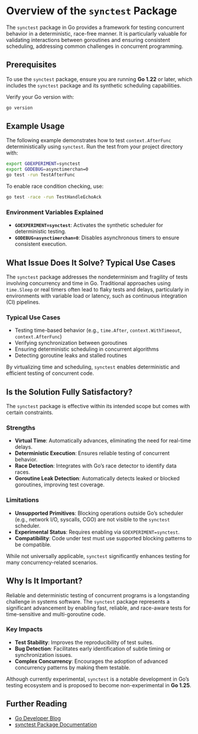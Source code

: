 # Overview of the `synctest` Package

The `synctest` package in Go provides a framework for testing concurrent behavior in a deterministic, race-free manner. It is particularly valuable for validating interactions between goroutines and ensuring consistent scheduling, addressing common challenges in concurrent programming.

## Prerequisites

To use the `synctest` package, ensure you are running **Go 1.22** or later, which includes the `synctest` package and its synthetic scheduling capabilities.

Verify your Go version with:

```bash
go version
```

## Example Usage

The following example demonstrates how to test `context.AfterFunc` deterministically using `synctest`. Run the test from your project directory with:

```bash
export GOEXPERIMENT=synctest
export GODEBUG=asynctimerchan=0
go test -run TestAfterFunc
```

To enable race condition checking, use:

```bash
go test -race -run TestHandleEchoAck
```

### Environment Variables Explained
- **`GOEXPERIMENT=synctest`**: Activates the synthetic scheduler for deterministic testing.
- **`GODEBUG=asynctimerchan=0`**: Disables asynchronous timers to ensure consistent execution.

## What Issue Does It Solve? Typical Use Cases

The `synctest` package addresses the nondeterminism and fragility of tests involving concurrency and time in Go. Traditional approaches using `time.Sleep` or real timers often lead to flaky tests and delays, particularly in environments with variable load or latency, such as continuous integration (CI) pipelines.

### Typical Use Cases
- Testing time-based behavior (e.g., `time.After`, `context.WithTimeout`, `context.AfterFunc`)
- Verifying synchronization between goroutines
- Ensuring deterministic scheduling in concurrent algorithms
- Detecting goroutine leaks and stalled routines

By virtualizing time and scheduling, `synctest` enables deterministic and efficient testing of concurrent code.

## Is the Solution Fully Satisfactory?

The `synctest` package is effective within its intended scope but comes with certain constraints.

### Strengths
- **Virtual Time**: Automatically advances, eliminating the need for real-time delays.
- **Deterministic Execution**: Ensures reliable testing of concurrent behavior.
- **Race Detection**: Integrates with Go’s race detector to identify data races.
- **Goroutine Leak Detection**: Automatically detects leaked or blocked goroutines, improving test coverage.

### Limitations
- **Unsupported Primitives**: Blocking operations outside Go’s scheduler (e.g., network I/O, syscalls, CGO) are not visible to the `synctest` scheduler.
- **Experimental Status**: Requires enabling via `GOEXPERIMENT=synctest`.
- **Compatibility**: Code under test must use supported blocking patterns to be compatible.

While not universally applicable, `synctest` significantly enhances testing for many concurrency-related scenarios.

## Why Is It Important?

Reliable and deterministic testing of concurrent programs is a longstanding challenge in systems software. The `synctest` package represents a significant advancement by enabling fast, reliable, and race-aware tests for time-sensitive and multi-goroutine code.

### Key Impacts
- **Test Stability**: Improves the reproducibility of test suites.
- **Bug Detection**: Facilitates early identification of subtle timing or synchronization issues.
- **Complex Concurrency**: Encourages the adoption of advanced concurrency patterns by making them testable.

Although currently experimental, `synctest` is a notable development in Go’s testing ecosystem and is proposed to become non-experimental in **Go 1.25**.

## Further Reading
- [Go Developer Blog](https://go.dev/blog/synctest)
- [synctest Package Documentation](https://pkg.go.dev/testing/synctest)